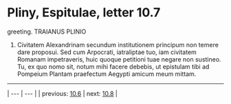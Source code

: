 # Pliny, Espitulae, letter 10.7

greeting. TRAIANUS PLINIO



1. Civitatem Alexandrinam secundum institutionem principum non temere dare proposui. Sed cum Arpocrati, iatraliptae tuo, iam civitatem Romanam impetraveris, huic quoque petitioni tuae negare non sustineo. Tu, ex quo nomo sit, notum mihi facere debebis, ut epistulam tibi ad Pompeium Plantam praefectum Aegypti amicum meum mittam.



---

| --- | --- |
| previous: [10.6](../10.6/) | next: [10.8](../10.8/) |